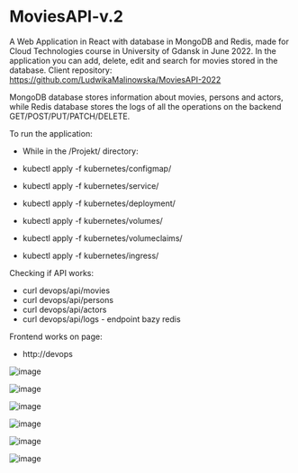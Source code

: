# MoviesAPI-v.2

A Web Application in React with database in MongoDB and Redis, made for Cloud Technologies course in University of Gdansk in June 2022.
In the application you can add, delete, edit and search for movies stored in the database.
Client repository: https://github.com/LudwikaMalinowska/MoviesAPI-2022

MongoDB database stores information about movies, persons and actors, while Redis database stores the logs of all the 
operations on the backend GET/POST/PUT/PATCH/DELETE.


To run the application:

- While in the /Projekt/ directory: 

- kubectl apply -f kubernetes/configmap/
- kubectl apply -f kubernetes/service/
- kubectl apply -f kubernetes/deployment/
- kubectl apply -f kubernetes/volumes/
- kubectl apply -f kubernetes/volumeclaims/
- kubectl apply -f kubernetes/ingress/


Checking if API works:

- curl devops/api/movies
- curl devops/api/persons
- curl devops/api/actors
- curl devops/api/logs - endpoint bazy redis


Frontend works on page:

- http://devops


![image](https://user-images.githubusercontent.com/58569359/157292722-d6dd807a-3246-4fbd-9bde-921355a8924b.png)


![image](https://user-images.githubusercontent.com/58569359/157292782-355c209b-c48c-44d8-99e9-2decb87f6a16.png)


![image](https://user-images.githubusercontent.com/58569359/157292855-245a5c79-e43a-4353-b148-5d56c5ae8bf0.png)


![image](https://user-images.githubusercontent.com/58569359/157292921-0af7d3df-63ea-4bac-87fc-7cf831acc684.png)


![image](https://user-images.githubusercontent.com/58569359/157293006-8fc2fd1f-9d0a-4868-a8db-ee504db15699.png)


![image](https://user-images.githubusercontent.com/58569359/157293078-ddde4466-0ab2-4c00-9fcd-1863bc1f4ec8.png)
